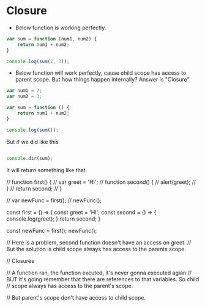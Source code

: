 # Closure

- Below function is working perfectly.

```js
var sum = function (num1, num2) {
    return num1 + num2;
}

console.log(sum(2, 3));
```

- Below function will work perfectly, cause child scope has access to parent scope. But how things happen internally? Answer is "Closure"

```js
var num1 = 2;
var num2 = 3;

var sum = function () {
    return num1 + num2;
}

console.log(sum());
```

But if we did like this

```js

console.dir(sum);
```

It will return something like that.


// function first() {
//     var greet = 'HI';
//     function second() {
//         alert(greet);
//     }
//     return second;
// }

// var newFunc = first();
// newFunc();

const first = () =>  {
    const greet = 'HI';
    const second = () => {
        console.log(greet);
    }
    return second;
}


const newFunc = first();
newFunc();

// Here is a problem, second function doesn't have an access on greet. 
// But the solution is child scope always has access to the parents scope. 

// Closures 

// A function ran, the function excuted, it's never gonna executed agian
// BUT it's going remember that there are references to that variables. So child
// scope always has access to the parent's scope. 

// But parent's scope don't have access to child scope.


